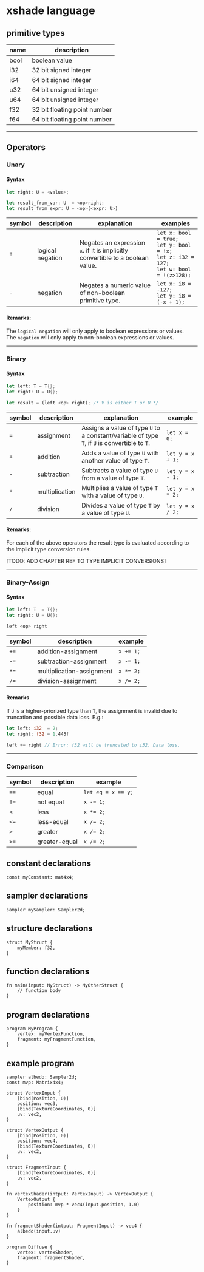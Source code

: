 # xshade language

## primitive types
| name | description |
|------|-------------|
| bool | boolean value |
| i32  | 32 bit signed integer |
| i64  | 64 bit signed integer |
| u32  | 64 bit unsigned integer |
| u64  | 64 bit unsigned integer |
| f32  | 32 bit floating point number |
| f64  | 64 bit floating point number |

----

## Operators
### Unary
#### Syntax

```rust
let right: U = <value>;

let result_from_var: U  = <op>right;
let result_from_expr: U = <op>(<expr: U>)
``` 

| symbol | description | explanation | examples | 
|--------|-------------|-------------|----------|
| `!` | logical negation | Negates an expression `x`. if it is implicitly convertible to a boolean value. | `let x: bool = true;` <br /> `let y: bool = !x;` <br /> `let z: i32 = 127;` <br /> `let w: bool = !(z>128);` |
| `-` | negation | Negates a numeric value of non-boolean primitive type. | `let x: i8 = -127;` <br /> `let y: i8 = (-x + 1);` |
#### Remarks:
The `logical negation` will only apply to boolean expressions or values. <br />
The `negation` will only apply to non-boolean expressions or values. 

----

### Binary
#### Syntax

```rust
let left: T = T{};
let right: U = U{};

let result = (left <op> right); /* V is either T or U */
```

| symbol | description | explanation | example | 
|--------|-------------|-------------|---------|
| `=` | assignment | Assigns a value of type `U` to a constant/variable of type `T`, if `U` is convertible to `T`. | `let x = 0; ` |
| `+` | addition | Adds a value of type `U` with another value of type `T`.  | `let y = x + 1;` |
| `-` | subtraction | Subtracts a value of type `U` from a value of type `T`.  | `let y = x - 1;` |
| `*` | multiplication | Multiplies a value of type `T` with a value of type `U`. | `let y = x * 2;` |
| `/` | division | Divides a value of type `T` by a value of type `U`. |  `let y = x / 2;` |


#### Remarks:  
For each of the above operators the result type is evaluated according to the implicit type conversion rules. 

[TODO: ADD CHAPTER REF TO TYPE IMPLICIT CONVERSIONS]

----

### Binary-Assign

#### Syntax

```rust 
let left: T  = T{};
let right: U = U{};

left <op> right
```

| symbol | description | example |
|--------|-------------|---------|
| `+=` | addition-assignment | `x += 1;` |
| `-=` | subtraction-assignment | `x -= 1;` |
| `*=` | multiplication-assignment | `x *= 2;` |
| `/=` | division-assignment | `x /= 2;` |

#### Remarks
If `U` is a higher-priorized type than `T`, the assignment is invalid due to truncation and possible data loss.
E.g.:

```rust
let left: i32  = 2;
let right: f32 = 1.445f

left += right // Error: f32 will be truncated to i32. Data loss.
```

----

### Comparison
| symbol | description | example |
|--------|-------------|---------|
| `==` | equal | `let eq = x == y;` |
| `!=` | not equal | `x -= 1;` |
| `<` | less | `x *= 2;` |
| `<=` | less-equal | `x /= 2;` |
| `>` | greater | `x /= 2;` |
| `>=` | greater-equal | `x /= 2;` |

## constant declarations
```xshade
const myConstant: mat4x4;
```

## sampler declarations
```xshade
sampler mySampler: Sampler2d;
```

## structure declarations
```xshade
struct MyStruct {
    myMember: f32,
}
```

## function declarations
```xshade
fn main(input: MyStruct) -> MyOtherStruct {
    // function body
}
```

## program declarations
```xshade
program MyProgram {
    vertex: myVertexFunction,
    fragment: myFragmentFunction,
}
```

## example program
```xshade
sampler albedo: Sampler2d;
const mvp: Matrix4x4;

struct VertexInput {
    [bind(Position, 0)]
    position: vec3,
    [bind(TextureCoordinates, 0)]
    uv: vec2,
}

struct VertexOutput {
    [bind(Position, 0)]
    position: vec4,
    [bind(TextureCoordinates, 0)]
    uv: vec2,
}

struct FragmentInput {
    [bind(TextureCoordinates, 0)]
    uv: vec2,
}

fn vertexShader(intput: VertexInput) -> VertexOutput {
    VertexOutput {
        position: mvp * vec4(input.position, 1.0)
    }
}

fn fragmentShader(intput: FragmentInput) -> vec4 {
    albedo(input.uv)
}

program Diffuse {
    vertex: vertexShader,
    fragment: fragmentShader,
}
```